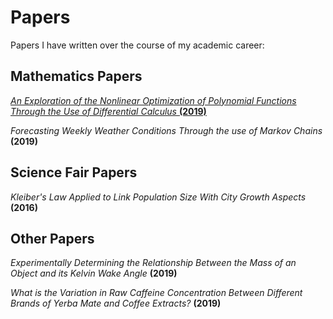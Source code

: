 # Papers
 Papers I have written over the course of my academic career:
 
## Mathematics Papers
 
[*An Exploration of the Nonlinear Optimization of Polynomial Functions Through the Use of Differential Calculus* **(2019)**](./Mathematics/)
 
 *Forecasting Weekly Weather Conditions Through the use of Markov Chains* **(2019)**

## Science Fair Papers

*Kleiber's Law Applied to Link Population Size With City Growth Aspects* **(2016)**

## Other Papers
 
 *Experimentally Determining the Relationship Between the Mass of an Object and its Kelvin Wake Angle* **(2019)**
 
*What is the Variation in Raw Caffeine Concentration Between Different Brands of Yerba Mate and Coffee Extracts?* **(2019)**
